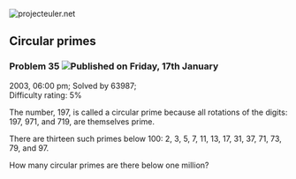 ![projecteuler.net](images/print_page_logo.png)

## Circular primes

### Problem 35 ![](images/icon_info.png)Published on Friday, 17th January
2003, 06:00 pm; Solved by 63987;  
Difficulty rating: 5%

The number, 197, is called a circular prime because all rotations of the
digits: 197, 971, and 719, are themselves prime.

There are thirteen such primes below 100: 2, 3, 5, 7, 11, 13, 17, 31, 37, 71,
73, 79, and 97.

How many circular primes are there below one million?

  
  

